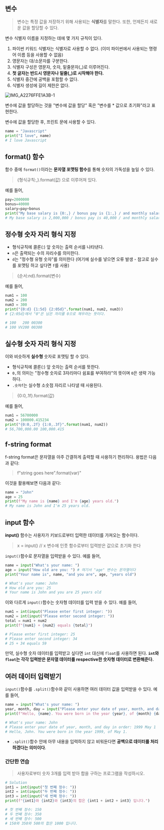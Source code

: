 ## 변수

> 변수는 특정 값을 저장하기 위해 사용되는 **식별자**를 말한다. 또한, 언제든지 새로운 값을 할당할 수 있다.

변수 식별자 이름을 지정하는 데에 몇 가지 규칙이 있다.

1. 파이썬 키워드 식별자는 식별자로 사용할 수 없다. (이미 파이썬에서 사용되는 명령어 이름 등을 사용할 수 없음)
2. 영문자는 대/소문자를 구분한다.
3. 식별자 구성은 영문자, 숫자, 밑줄문자(_)로 이루어진다.
4. **첫 글자는 반드시 영문자나 밑줄(_)로 시작해야 한다.**
5. 식별자 중간에 공백을 포함할 수 없다.
6. 식별자 생성에 길이 제한은 없다.

![IMG_A2276FFE1A3B-1](https://github.com/hampak/python-study/assets/85291626/6cb3e27a-6e47-49b2-8476-a98aa6cc72f2)

변수에 값을 할당하는 것을 "변수에 값을 할당" 혹은 "변수를 * 값으로 초기화"라고 표현한다.

변수에 값을 할당한 후, 프린트 문에 사용할 수 있다.

```py
name = "Javascript"
print("I love", name)
# I love Javascript
```

## format() 함수

함수 중에 `format()`이라는 **문자열 포맷팅 함수**를 통해 숫자의 가독성을 높일 수 있다.

> {형식규칙:,}.format(값) 으로 이루어져 있다.

예를 들어,

```py
pay=2000000
bonus=40000
salary=pay+bonus
print("My base salary is {0:,} / bonus pay is {1:,} / and monthly salary is {2:,}".format(pay, bonus, salary))
# My base salary is 2,000,000 / bonus pay is 40,000 / and monthly salary is 2,040,000
```

## 정수형 숫자 자리 형식 지정

- 형식규칙에 콜론(:) 앞 숫자는 출력 순서를 나타낸다.
- `n`은 출력되는 수의 자리수를 의미한다.
- `d`는 "정수형 유형 숫자"를 의미한다 (여기에 실수를 넣으면 오류 발생 - 참고로 실수를 포맷팅 하고 싶다면 `f`를 사용)

> {순서:*n*d}.format(변수)

예를 들어,

```py
num1 = 100
num2 = 200
num3 = 300
print("{0:d} {1:5d} {2:05d}".format(num1, num2, num3))
# {2:05d}에서 "0"은 남은 자리를 0으로 채우라는 뜻이다.

# 100   200 00300
# 100 VV200 00300
```

## 실수형 숫자 자리 형식 지정

이와 비슷하게 **실수형** 숫자로 포맷팅 할 수 있다.

- 형식규칙에 콜론(:) 앞 숫자는 출력 순서를 뜻한다.
- `0,`의 의미는 "정수형 숫자로 3자리마다 쉼표를 부여하라"의 뜻이며 `0`은 생략 가능하다.
- `.숫자f`는 실수형 소숫점 자리르 나타낼 때 사용된다.

> {0:0,.1f}.format(값)

예를 들어,

```py
num1 = 56700000
num2 = 100000.415234
print("{0:0,.2f} {1:0,.3f}".format(num1, num2))
# 56,700,000.00 100,000.415
```

## f-string format

f-string format은 문자열을 아주 간결하게 출력할 때 사용하기 편리하다. 용법은 다음과 같다:

> f"string goes here".format(var)"

이것을 활용해보면 다음과 같다:

```py
name = "John"
age = 25
print(f"My name is {name} and I'm {age} years old.")
# My name is John and I'm 25 years old.
```

## input 함수

**input()** 함수는 사용자가 키보드로부터 입력한 데이터를 가져오는 함수이다.

> x = input() // x 변수에 인풋 함수로부터 입력받은 값으로 초기화 한다

`input()`함수로 문자열을 입력받을 수 있다. 예를 들어,

```py
name = input("What's your name: ")
age = input("How old are you: ") # 여기서 "age" 변수는 문자열이다
print("Your name is", name, "and you are", age, "years old")

# What's your name: John
# How old are you: 25
# Your name is John and you are 25 years old
```

이와 다르게 `input()`함수는 숫자형 데이터를 입력 받을 수 있다. 예를 들어,

```py
num1 = int(input("Please enter first integer: "))
num2 = int(input("Please enter second integer: "))
total = num1 + num2
print(f"{num1} + {num2} equals {total}")

# Please enter first integer: 25
# Please enter second integer: 34
# 25 + 34 equals 59
```

만약, 실수형 숫자 데이터를 입력받고 싶다면 `int` 대신에 `float`를 사용하면 된다. **`int`와 `float`는 각각 입력받은 문자열 데이터를 respective한 숫자형 데이터로 변환해준다.**


## 여러 데이터 입력받기

`input()`함수를 `.split()`함수와 같이 사용하면 여러 데이터 값을 입력받을 수 있다. 예를 들어,

```py
name = input("What's your name: ")
year, month, day = input("Please enter your date of year, month, and day in order: ").split()
print(f"Hello, {name}. You were born in the year {year}, of {month} {day}.")

# What's your name: John
# Please enter your date of year, month, and day in order: 1999 May 1
# Hello, John. You were born in the year 1999, of May 1.
```

- `.split()`함수 안에 아무 내용을 입력하지 않고 비워둔다면 **공백으로 데이터를 처리하겠다는 의미이다**.

### 간단한 연습

> 사용자로부터 숫자 3개를 입력 받아 합을 구하는 프로그램을 작성하시오.

```py
# Solution
int1 = int(input("첫 번째 정수: "))
int2 = int(input("두 번째 정수: "))
int3 = int(input("세 번째 정수: "))
print(f"{int1}와 {int2}와 {int3}의 합은 {int1 + int2 + int3} 입니다.")

# 첫 번째 정수: 150
# 두 번째 정수: 350
# 세 번째 정수: 500
# 150와 350와 500의 합은 1000 입니다.
```
